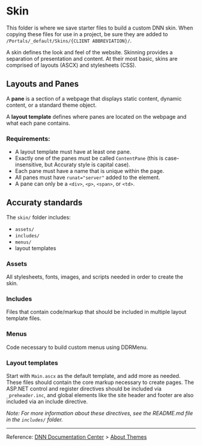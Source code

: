 # Skin

This folder is where we save starter files to build a custom DNN skin. When copying these files for use in a project, be sure they are added to `/Portals/_default/Skins/{CLIENT ABBREVIATION}/`.

A skin defines the look and feel of the website. Skinning provides a separation of presentation and content. At their most basic, skins are comprised of layouts (ASCX) and stylesheets (CSS). 

## Layouts and Panes

A **pane** is a section of a webpage that displays static content, dynamic content, or a standard theme object.

A **layout template** defines where panes are located on the webpage and what each pane contains.

### Requirements:

* A layout template must have at least one pane.
* Exactly one of the panes must be called `ContentPane` (this is case-insensitive, but Accuraty style is capital case).
* Each pane must have a name that is unique within the page.
* All panes must have `runat="server"` added to the element.
* A pane can only be a `<div>`, `<p>`, `<span>`, or `<td>`. 

## Accuraty standards

The `skin/` folder includes:

* `assets/`
* `includes/`
* `menus/`
* layout templates

### Assets

All stylesheets, fonts, images, and scripts needed in order to create the skin.

### Includes

Files that contain code/markup that should be included in multiple layout template files.

### Menus

Code necessary to build custom menus using DDRMenu.

### Layout templates

Start with `Main.ascx` as the default template, and add more as needed. These files should contain the core markup necessary to create pages. The ASP.NET control and register directives should be included via `_preheader.inc`, and global elements like the site header and footer are also included via an include directive.

*Note: For more information about these directives, see the README.md file in the `includes/` folder.*

---

Reference: [DNN Documentation Center](http://www.dnnsoftware.com/docs) > [About Themes](http://www.dnnsoftware.com/docs/designers/about-themes.html)
